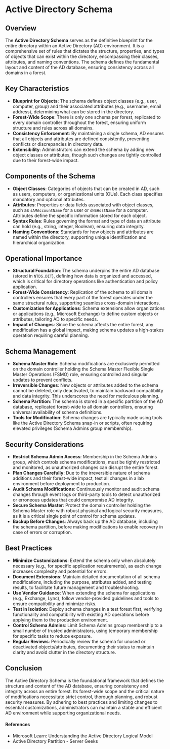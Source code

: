 # Active Directory Schema

## Overview

The **Active Directory Schema** serves as the definitive blueprint for the entire directory within an Active Directory (AD) environment. It is a comprehensive set of rules that dictates the structure, properties, and types of objects that can exist within the directory, encompassing their classes, attributes, and naming conventions. The schema defines the fundamental layout and content of the AD database, ensuring consistency across all domains in a forest.

## Key Characteristics

- **Blueprint for Objects**: The schema defines object classes (e.g., user, computer, group) and their associated attributes (e.g., username, email address), determining what can be stored in the directory.
- **Forest-Wide Scope**: There is only one schema per forest, replicated to every domain controller throughout the forest, ensuring uniform structure and rules across all domains.
- **Consistency Enforcement**: By maintaining a single schema, AD ensures that all objects and attributes are defined consistently, preventing conflicts or discrepancies in directory data.
- **Extensibility**: Administrators can extend the schema by adding new object classes or attributes, though such changes are tightly controlled due to their forest-wide impact.

## Components of the Schema

- **Object Classes**: Categories of objects that can be created in AD, such as users, computers, or organizational units (OUs). Each class specifies mandatory and optional attributes.
- **Attributes**: Properties or data fields associated with object classes, such as `sAMAccountName` for a user or `dNSHostName` for a computer. Attributes define the specific information stored for each object.
- **Syntax Rules**: Rules governing the format and type of data an attribute can hold (e.g., string, integer, Boolean), ensuring data integrity.
- **Naming Conventions**: Standards for how objects and attributes are named within the directory, supporting unique identification and hierarchical organization.

## Operational Importance

- **Structural Foundation**: The schema underpins the entire AD database (stored in `NTDS.DIT`), defining how data is organized and accessed, which is critical for directory operations like authentication and policy application.
- **Forest-Wide Consistency**: Replication of the schema to all domain controllers ensures that every part of the forest operates under the same structural rules, supporting seamless cross-domain interactions.
- **Customization for Applications**: Schema extensions allow organizations or applications (e.g., Microsoft Exchange) to define custom objects or attributes, tailoring AD to specific needs.
- **Impact of Changes**: Since the schema affects the entire forest, any modification has a global impact, making schema updates a high-stakes operation requiring careful planning.

## Schema Management

- **Schema Master Role**: Schema modifications are exclusively permitted on the domain controller holding the Schema Master Flexible Single Master Operations (FSMO) role, ensuring controlled and singular updates to prevent conflicts.
- **Irreversible Changes**: New objects or attributes added to the schema cannot be deleted, only deactivated, to maintain backward compatibility and data integrity. This underscores the need for meticulous planning.
- **Schema Partition**: The schema is stored in a specific partition of the AD database, replicated forest-wide to all domain controllers, ensuring universal availability of schema definitions.
- **Tools for Modification**: Schema changes are typically made using tools like the Active Directory Schema snap-in or scripts, often requiring elevated privileges (Schema Admins group membership).

## Security Considerations

- **Restrict Schema Admin Access**: Membership in the Schema Admins group, which controls schema modifications, must be tightly restricted and monitored, as unauthorized changes can disrupt the entire forest.
- **Plan Changes Carefully**: Due to the irreversible nature of schema additions and their forest-wide impact, test all changes in a lab environment before deployment to production.
- **Audit Schema Modifications**: Continuously monitor and audit schema changes through event logs or third-party tools to detect unauthorized or erroneous updates that could compromise AD integrity.
- **Secure Schema Master**: Protect the domain controller holding the Schema Master role with robust physical and logical security measures, as it is a critical single point of control for schema updates.
- **Backup Before Changes**: Always back up the AD database, including the schema partition, before making modifications to enable recovery in case of errors or corruption.

## Best Practices

- **Minimize Customizations**: Extend the schema only when absolutely necessary (e.g., for specific application requirements), as each change increases complexity and potential for errors.
- **Document Extensions**: Maintain detailed documentation of all schema modifications, including the purpose, attributes added, and testing results, to facilitate future management and troubleshooting.
- **Use Vendor Guidance**: When extending the schema for applications (e.g., Exchange, Lync), follow vendor-provided guidelines and tools to ensure compatibility and minimize risks.
- **Test in Isolation**: Deploy schema changes in a test forest first, verifying functionality and compatibility with existing AD operations before applying them to the production environment.
- **Control Schema Admins**: Limit Schema Admins group membership to a small number of trusted administrators, using temporary membership for specific tasks to reduce exposure.
- **Regular Reviews**: Periodically review the schema for unused or deactivated objects/attributes, documenting their status to maintain clarity and avoid clutter in the directory structure.

## Conclusion

The Active Directory Schema is the foundational framework that defines the structure and content of the AD database, ensuring consistency and integrity across an entire forest. Its forest-wide scope and the critical nature of modifications necessitate strict control, thorough planning, and robust security measures. By adhering to best practices and limiting changes to essential customizations, administrators can maintain a stable and efficient AD environment while supporting organizational needs.

#### References
- Microsoft Learn: Understanding the Active Directory Logical Model
- Active Directory Partition - Server Geeks